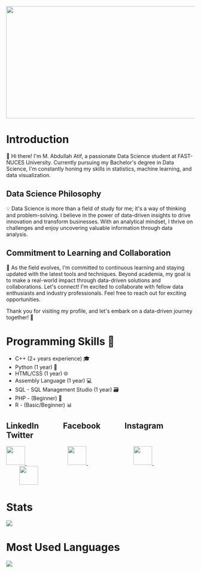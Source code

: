 

<img height="300" width="1000" src="https://github.com/Mabdullahatif/Mabdullahatif/assets/113658337/dd35b673-599e-47dd-b609-b2d8d3984846"/>


# Introduction

👋 Hi there! I'm M. Abdullah Atif, a passionate Data Science student at FAST-NUCES University. Currently pursuing my Bachelor's degree in Data Science, I'm constantly honing my skills in statistics, machine learning, and data visualization.

## Data Science Philosophy

💡 Data Science is more than a field of study for me; it's a way of thinking and problem-solving. I believe in the power of data-driven insights to drive innovation and transform businesses. With an analytical mindset, I thrive on challenges and enjoy uncovering valuable information through data analysis.

## Commitment to Learning and Collaboration

🚀 As the field evolves, I'm committed to continuous learning and staying updated with the latest tools and techniques. Beyond academia, my goal is to make a real-world impact through data-driven solutions and collaborations. Let's connect! I'm excited to collaborate with fellow data enthusiasts and industry professionals. Feel free to reach out for exciting opportunities.

Thank you for visiting my profile, and let's embark on a data-driven journey together! 🤝




# Programming Skills 🚀

- C++ (2+ years experience) 🎓
- Python (1 year) 🐍
- HTML/CSS (1 year) 🌐
- Assembly Language (1 year) 💻
- SQL - SQL Management Studio (1 year) 🗃️
- PHP - (Beginner) 🚧
- R - (Basic/Beginner) 📊

## LinkedIn &nbsp; &nbsp; &nbsp; &nbsp; &nbsp; &nbsp; Facebook &nbsp; &nbsp; &nbsp; &nbsp; &nbsp; &nbsp; Instagram &nbsp; &nbsp; &nbsp; &nbsp; &nbsp; &nbsp; Twitter
<a href="https://www.linkedin.com/in/muhammad-abdullah-atif/">
    <img height="50" src="https://cdn2.iconfinder.com/data/icons/social-icon-3/512/social_style_3_in-306.png"/>
</a> &nbsp; &nbsp; &nbsp; &nbsp; &nbsp; &nbsp;&nbsp; &nbsp; &nbsp; &nbsp; &nbsp; &nbsp;&nbsp; &nbsp;&nbsp;&nbsp;

<a href="https://www.facebook.com/profile.php?id=100025060428786/">
    <img height="50" src="https://cdn0.iconfinder.com/data/icons/social-flat-rounded-rects/512/facebook-64.png"/>
</a> &nbsp; &nbsp; &nbsp; &nbsp; &nbsp; &nbsp;&nbsp; &nbsp; &nbsp; &nbsp; &nbsp; &nbsp;&nbsp; &nbsp;&nbsp;&nbsp;&nbsp;&nbsp;&nbsp;

<a href="https://www.instagram.com/abdullah._.atif/">
    <img height="50" src="https://cdn2.iconfinder.com/data/icons/social-media-applications/64/social_media_applications_3-instagram-64.png"/>
</a> &nbsp; &nbsp; &nbsp; &nbsp; &nbsp; &nbsp;&nbsp; &nbsp; &nbsp; &nbsp; &nbsp; &nbsp;&nbsp; &nbsp;&nbsp;&nbsp;&nbsp;&nbsp; &nbsp;&nbsp;

<a href="https://www.twitter.com/abd_allah_atif/">
    <img height="50" src="https://cdn3.iconfinder.com/data/icons/2018-social-media-logotypes/1000/2018_social_media_popular_app_logo_twitter-64.png"/>
</a>


# Stats
<img src="https://github-readme-streak-stats.herokuapp.com?user=Mabdullahatif&theme=burnt-neon"/>

# Most Used Languages

<img src="https://github-readme-stats.vercel.app/api/top-langs?username=Mabdullahatif&theme=dark"/>
  
